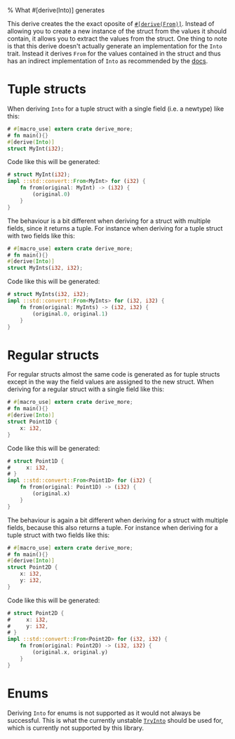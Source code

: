 % What #[derive(Into)] generates

This derive creates the the exact oposite of [`#[derive(From)]`](from.html).
Instead of allowing you to create a new instance of the struct from the values
it should contain, it allows you to extract the values from the struct.
One thing to note is that this derive doesn't actually generate an
implementation for the `Into` trait.
Instead it derives `From` for the values contained in the struct and thus has an
indirect implementation of `Into` as recommended by the
[docs](https://doc.rust-lang.org/core/convert/trait.Into.html).

# Tuple structs

When deriving `Into` for a tuple struct with a single field (i.e. a newtype) like this:

```rust
# #[macro_use] extern crate derive_more;
# fn main(){}
#[derive(Into)]
struct MyInt(i32);
```

Code like this will be generated:

```rust
# struct MyInt(i32);
impl ::std::convert::From<MyInt> for (i32) {
    fn from(original: MyInt) -> (i32) {
        (original.0)
    }
}
```

The behaviour is a bit different when deriving for a struct with multiple
fields, since it returns a tuple. For instance when deriving for a tuple struct
with two fields like this:

```rust
# #[macro_use] extern crate derive_more;
# fn main(){}
#[derive(Into)]
struct MyInts(i32, i32);
```

Code like this will be generated:

```rust
# struct MyInts(i32, i32);
impl ::std::convert::From<MyInts> for (i32, i32) {
    fn from(original: MyInts) -> (i32, i32) {
        (original.0, original.1)
    }
}
```

# Regular structs

For regular structs almost the same code is generated as for tuple structs
except in the way the field values are assigned to the new struct.
When deriving for a regular struct with a single field like this:

```rust
# #[macro_use] extern crate derive_more;
# fn main(){}
#[derive(Into)]
struct Point1D {
    x: i32,
}
```

Code like this will be generated:

```rust
# struct Point1D {
#     x: i32,
# }
impl ::std::convert::From<Point1D> for (i32) {
    fn from(original: Point1D) -> (i32) {
        (original.x)
    }
}
```

The behaviour is again a bit different when deriving for a struct with multiple
fields, because this also returns a tuple. For instance when deriving for a
tuple struct with two fields like this:

```rust
# #[macro_use] extern crate derive_more;
# fn main(){}
#[derive(Into)]
struct Point2D {
    x: i32,
    y: i32,
}

```

Code like this will be generated:

```rust
# struct Point2D {
#     x: i32,
#     y: i32,
# }
impl ::std::convert::From<Point2D> for (i32, i32) {
    fn from(original: Point2D) -> (i32, i32) {
        (original.x, original.y)
    }
}
```

# Enums

Deriving `Into` for enums is not supported as it would not always be successful.
This is what the currently unstable
[`TryInto`](https://doc.rust-lang.org/core/convert/trait.TryInto.html) should be
used for, which is currently not supported by this library.
